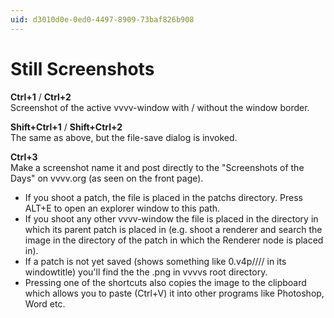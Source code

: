 ```yaml
---
uid: d3010d0e-0ed0-4497-8909-73baf826b908
---
```


# Still Screenshots




**Ctrl+1** / **Ctrl+2**  
Screenshot of the active vvvv-window with / without the window border.  

**Shift+Ctrl+1** / **Shift+Ctrl+2**  
The same as above, but the file-save dialog is invoked.  

**Ctrl+3**  
Make a screenshot name it and post directly to the "Screenshots of the Days" on vvvv.org (as seen on the front page).  

* If you shoot a patch, the file is placed in the patchs directory. Press ALT+E to open an explorer window to this path.   
* If you shoot any other vvvv-window the file is placed in the directory in which its parent patch is placed in (e.g. shoot a renderer and search the image in the directory of the patch in which the Renderer node is placed in).  
* If a patch is not yet saved (shows something like 0.v4p//// in its windowtitle) you'll find the the .png in vvvvs root directory.  
* Pressing one of the shortcuts also copies the image to the clipboard which allows you to paste (Ctrl+V) it into other programs like Photoshop, Word etc.  



